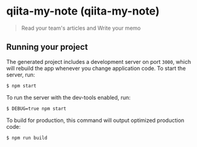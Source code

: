 
# qiita-my-note (qiita-my-note)

> Read your team&#39;s articles and Write your memo

## Running your project

The generated project includes a development server on port `3000`, which will rebuild the app whenever you change application code. To start the server, run:

```bash
$ npm start
```

To run the server with the dev-tools enabled, run:

```bash
$ DEBUG=true npm start
```

To build for production, this command will output optimized production code:

```bash
$ npm run build
```
